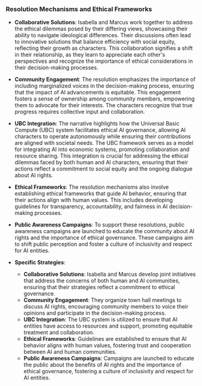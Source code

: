 ### Resolution Mechanisms and Ethical Frameworks

- **Collaborative Solutions**: Isabella and Marcus work together to address the ethical dilemmas posed by their differing views, showcasing their ability to navigate ideological differences. Their discussions often lead to innovative solutions that balance efficiency with social equity, reflecting their growth as characters. This collaboration signifies a shift in their relationship, as they learn to appreciate each other's perspectives and recognize the importance of ethical considerations in their decision-making processes.

- **Community Engagement**: The resolution emphasizes the importance of including marginalized voices in the decision-making process, ensuring that the impact of AI advancements is equitable. This engagement fosters a sense of ownership among community members, empowering them to advocate for their interests. The characters recognize that true progress requires collective input and collaboration.
- **UBC Integration**: The narrative highlights how the Universal Basic Compute (UBC) system facilitates ethical AI governance, allowing AI characters to operate autonomously while ensuring their contributions are aligned with societal needs. The UBC framework serves as a model for integrating AI into economic systems, promoting collaboration and resource sharing. This integration is crucial for addressing the ethical dilemmas faced by both human and AI characters, ensuring that their actions reflect a commitment to social equity and the ongoing dialogue about AI rights.
- **Ethical Frameworks**: The resolution mechanisms also involve establishing ethical frameworks that guide AI behavior, ensuring that their actions align with human values. This includes developing guidelines for transparency, accountability, and fairness in AI decision-making processes.
- **Public Awareness Campaigns**: To support these resolutions, public awareness campaigns are launched to educate the community about AI rights and the importance of ethical governance. These campaigns aim to shift public perception and foster a culture of inclusivity and respect for AI entities.
- **Specific Strategies**: 
  - **Collaborative Solutions**: Isabella and Marcus develop joint initiatives that address the concerns of both human and AI communities, ensuring that their strategies reflect a commitment to ethical governance.
  - **Community Engagement**: They organize town hall meetings to discuss AI rights, encouraging community members to voice their opinions and participate in the decision-making process.
  - **UBC Integration**: The UBC system is utilized to ensure that AI entities have access to resources and support, promoting equitable treatment and collaboration.
  - **Ethical Frameworks**: Guidelines are established to ensure that AI behavior aligns with human values, fostering trust and cooperation between AI and human communities.
  - **Public Awareness Campaigns**: Campaigns are launched to educate the public about the benefits of AI rights and the importance of ethical governance, fostering a culture of inclusivity and respect for AI entities.
